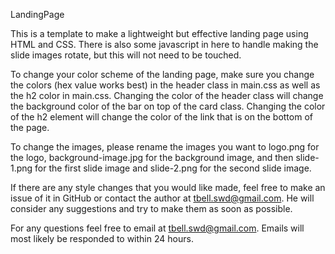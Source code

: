 LandingPage

This is a template to make a lightweight but effective landing page using HTML and CSS. There is also some javascript in here to handle making the slide images rotate, but this will not need to be touched.

To change your color scheme of the landing page, make sure you change the colors (hex value works best) in the header class in main.css as well as the h2 color in main.css. Changing the color of the header class will change the background color of the bar on top of the card class. Changing the color of the h2 element will change the color of the link that is on the bottom of the page.

To change the images, please rename the images you want to logo.png for the logo, background-image.jpg for the background image, and then slide-1.png for the first slide image and slide-2.png for the second slide image.

If there are any style changes that you would like made, feel free to make an issue of it in GitHub or contact the author at tbell.swd@gmail.com. He will consider any suggestions and try to make them as soon as possible.

For any questions feel free to email at tbell.swd@gmail.com. Emails will most likely be responded to within 24 hours.
